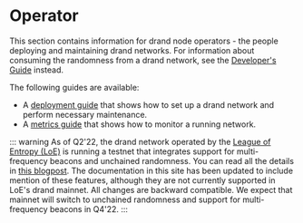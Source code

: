 # Operator

This section contains information for drand node operators - the people deploying and maintaining drand networks.
For information about consuming the randomness from a drand network, see the [Developer's Guide](/developer/) instead.

The following guides are available:

- A [deployment guide](/operator/deploy/) that shows how to set up a drand network and perform necessary maintenance.
- A [metrics guide](/operator/metrics/) that shows how to monitor a running network.

::: warning
As of Q2'22, the drand network operated by the [League of Entropy (LoE)](https://blog.cloudflare.com/league-of-entropy/) is running a testnet that integrates support for multi-frequency beacons and unchained randomness. You can read all the details in [this blogpost](https://drand.love/blog/2022/02/21/multi-frequency-support-and-timelock-encryption-capabilities/). The documentation in this site has been updated to include mention of these features, although they are not currently supported in LoE's drand mainnet. All changes are backward compatible. We expect that mainnet will switch to unchained randomness and support for multi-frequency beacons in Q4'22.
:::

